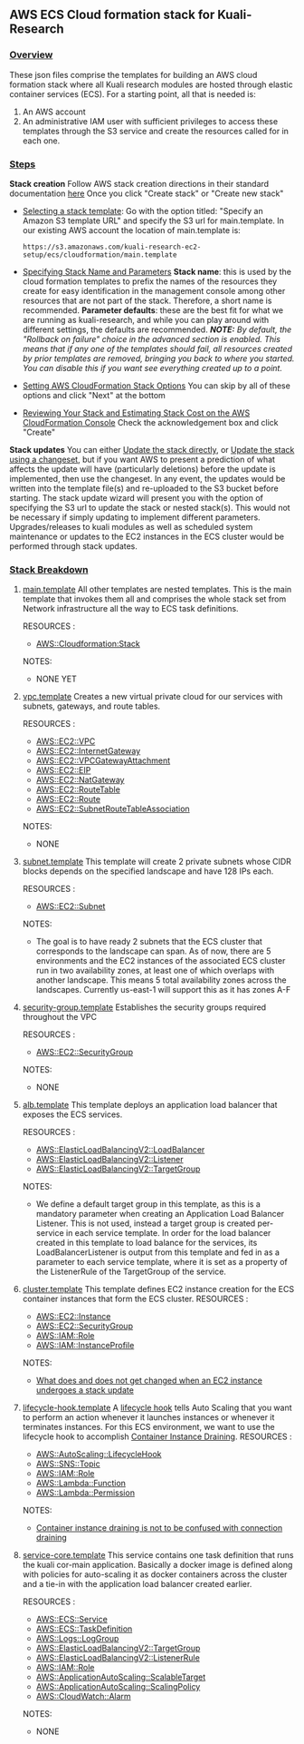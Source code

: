 ## AWS ECS Cloud formation stack for Kuali-Research

### <u>Overview</u>

These json files comprise the templates for building an AWS cloud formation stack where all Kuali research modules are hosted through elastic container services (ECS).
For a starting point, all that is needed is:

1. An AWS account
2. An administrative IAM user with sufficient privileges to access these templates through the S3 service and create the resources called for in each one.

### <u>Steps</u>

**Stack creation**
Follow AWS stack creation directions in their standard documentation [here](https://docs.aws.amazon.com/AWSCloudFormation/latest/UserGuide/cfn-console-create-stack.html)
Once you click "Create stack" or "Create new stack"

- [Selecting a stack template](https://docs.aws.amazon.com/AWSCloudFormation/latest/UserGuide/cfn-using-console-create-stack-template.html): 
  Go with the option titled: "Specify an Amazon S3 template URL" and specify the S3 url for main.template. In our existing AWS account the location of main.template is:

  ```
  https://s3.amazonaws.com/kuali-research-ec2-setup/ecs/cloudformation/main.template
  ```

- [Specifying Stack Name and Parameters](https://docs.aws.amazon.com/AWSCloudFormation/latest/UserGuide/cfn-using-console-create-stack-template.html)
  **Stack name**: this is used by the cloud formation templates to prefix the names of the resources they create for easy identification in the management console among other resources that are not part of the stack. Therefore, a short name is recommended.
  **Parameter defaults**: these are the best fit for what we are running as kuali-research, and while you can play around with different settings, the defaults are recommended.
  ***NOTE:*** *By default, the "Rollback on failure" choice in the advanced section is enabled. This means that if any one of the templates should fail, all resources created by prior templates are removed, bringing you back to where you started. You can disable this if you want see everything created up to a point.*

- [Setting AWS CloudFormation Stack Options](https://docs.aws.amazon.com/AWSCloudFormation/latest/UserGuide/cfn-using-console-create-stack-template.html)
  You can skip by all of these options and click "Next" at the bottom

- [Reviewing Your Stack and Estimating Stack Cost on the AWS CloudFormation Console](https://docs.aws.amazon.com/AWSCloudFormation/latest/UserGuide/cfn-using-console-create-stack-template.html)
  Check the acknowledgement box and click "Create"

**Stack updates**
You can either [Update the stack directly](https://docs.aws.amazon.com/AWSCloudFormation/latest/UserGuide/using-cfn-updating-stacks-direct.html), or [Update the stack using a changeset](https://docs.aws.amazon.com/AWSCloudFormation/latest/UserGuide/using-cfn-updating-stacks-direct.html), but if you want AWS to present a prediction of what affects the update will have (particularly deletions) before the update is implemented, then use the changeset.
In any event, the updates would be written into the template file(s) and re-uploaded to the S3 bucket before starting. The stack update wizard will present you with the option of specifying the S3 url to update the stack or nested stack(s). This would not be necessary if simply updating to implement different parameters.
Upgrades/releases to kuali modules as well as scheduled system maintenance or updates to the EC2 instances in the ECS cluster would be performed through stack updates.

### <u>Stack Breakdown</u>

1. [main.template](main.template)
   All other templates are nested templates. This is the main template that invokes them all and comprises the whole stack set from Network infrastructure all the way to ECS task definitions.

   RESOURCES :

   - [AWS::Cloudformation:Stack](https://docs.aws.amazon.com/AWSCloudFormation/latest/UserGuide/aws-properties-stack.html)

   NOTES:

   - NONE YET

2. [vpc.template](vpc.template)
   Creates a new virtual private cloud for our services with subnets, gateways, and route tables.

   RESOURCES :

   - [AWS::EC2::VPC](https://docs.aws.amazon.com/AWSCloudFormation/latest/UserGuide/aws-resource-ec2-vpc.html)
   - [AWS::EC2::InternetGateway](https://docs.aws.amazon.com/AWSCloudFormation/latest/UserGuide/aws-resource-ec2-internetgateway.html)
   - [AWS::EC2::VPCGatewayAttachment](https://docs.aws.amazon.com/AWSCloudFormation/latest/UserGuide/aws-resource-ec2-vpc-gateway-attachment.html)
   - [AWS::EC2::EIP](https://docs.aws.amazon.com/AWSCloudFormation/latest/UserGuide/aws-properties-ec2-eip.html)
   - [AWS::EC2::NatGateway](https://docs.aws.amazon.com/AWSCloudFormation/latest/UserGuide/aws-resource-ec2-natgateway.html)
   - [AWS::EC2::RouteTable](https://docs.aws.amazon.com/AWSCloudFormation/latest/UserGuide/aws-resource-ec2-route-table.html)
   - [AWS::EC2::Route](https://docs.aws.amazon.com/AWSCloudFormation/latest/UserGuide/aws-resource-ec2-route.html)
   - [AWS::EC2::SubnetRouteTableAssociation](https://docs.aws.amazon.com/AWSCloudFormation/latest/UserGuide/aws-resource-ec2-subnet-route-table-assoc.html)

   NOTES:

   - NONE

3. [subnet.template](subnet.template)
   This template will create 2 private subnets whose CIDR blocks depends on the specified landscape and have 128 IPs each. 

   RESOURCES :

   - [AWS::EC2::Subnet](https://docs.aws.amazon.com/AWSCloudFormation/latest/UserGuide/aws-resource-ec2-subnet.html)

   NOTES:

   - The goal is to have ready 2 subnets that the ECS cluster that corresponds to the landscape can span. As of now, there are 5 environments and the EC2 instances of the associated ECS cluster run in two availability zones, at least one of which overlaps with another landscape. This means 5 total availability zones across the landscapes. Currently us-east-1 will support this as it has zones A-F

4. [security-group.template](security-group.template)
   Establishes the security groups required throughout the VPC

   RESOURCES :

   - [AWS::EC2::SecurityGroup](https://docs.aws.amazon.com/AWSCloudFormation/latest/UserGuide/aws-properties-ec2-security-group.html)

   NOTES:

   - NONE

5. [alb.template](alb.template)
   This template deploys an application load balancer that exposes the ECS services.

   RESOURCES :

   - [AWS::ElasticLoadBalancingV2::LoadBalancer](https://docs.aws.amazon.com/AWSCloudFormation/latest/UserGuide/aws-resource-elasticloadbalancingv2-loadbalancer.html)
   - [AWS::ElasticLoadBalancingV2::Listener](https://docs.aws.amazon.com/AWSCloudFormation/latest/UserGuide/aws-resource-elasticloadbalancingv2-listener.html)
   - [AWS::ElasticLoadBalancingV2::TargetGroup](https://docs.aws.amazon.com/AWSCloudFormation/latest/UserGuide/aws-resource-elasticloadbalancingv2-targetgroup.html)

   NOTES:

   - We define a default target group in this template, as this is a mandatory parameter when creating an Application Load Balancer Listener. This is not used, instead a target group is created per-service in each service template. In order for the load balancer created in this template to load balance for the services, its LoadBalancerListener  is output from this template and fed in as a parameter to each service template, where it is set as a property of the ListenerRule of the TargetGroup of the service.

6. [cluster.template](cluster.template)
   This template defines EC2 instance creation for the ECS container instances that form the ECS cluster.     RESOURCES :

   - [AWS::EC2::Instance](https://docs.aws.amazon.com/AWSCloudFormation/latest/UserGuide/aws-properties-ec2-instance.html)
   - [AWS::EC2::SecurityGroup](https://docs.aws.amazon.com/AWSCloudFormation/latest/UserGuide/aws-properties-ec2-security-group.html)
   - [AWS::IAM::Role](https://docs.aws.amazon.com/AWSCloudFormation/latest/UserGuide/aws-resource-iam-role.html)
   - [AWS::IAM::InstanceProfile](https://docs.aws.amazon.com/AWSCloudFormation/latest/UserGuide/aws-resource-iam-instanceprofile.html)

   NOTES:

   - [What does and does not get changed when an EC2 instance undergoes a stack update](notes/ecs-cluster.md)

7. [lifecycle-hook.template](lifecycle-hook.template)
   A [lifecycle hook](https://docs.aws.amazon.com/autoscaling/ec2/APIReference/API_LifecycleHook.html) tells Auto Scaling that you want to perform an action whenever it launches instances or whenever it terminates instances. For this ECS environment, we want to use the lifecycle hook to accomplish [Container Instance Draining](https://docs.aws.amazon.com/AmazonECS/latest/developerguide/container-instance-draining.html).
   RESOURCES :

   - [AWS::AutoScaling::LifecycleHook](https://docs.aws.amazon.com/AWSCloudFormation/latest/UserGuide/aws-resource-as-lifecyclehook.html)
   - [AWS::SNS::Topic](https://docs.aws.amazon.com/AWSCloudFormation/latest/UserGuide/aws-properties-sns-topic.html)
   - [AWS::IAM::Role](https://docs.aws.amazon.com/AWSCloudFormation/latest/UserGuide/aws-resource-iam-role.html)
   - [AWS::Lambda::Function](https://docs.aws.amazon.com/AWSCloudFormation/latest/UserGuide/aws-resource-lambda-function.html)
   - [AWS::Lambda::Permission](https://docs.aws.amazon.com/AWSCloudFormation/latest/UserGuide/aws-resource-lambda-permission.html)

   NOTES:

   - [Container instance draining is not to be confused with connection draining](notes/lifecycle-hook.md)

8. [service-core.template](service-core.template)
   This service contains one task definition that runs the kuali cor-main application. Basically a docker image is defined along with policies for auto-scaling it as docker containers across the cluster and a tie-in with the application load balancer created earlier.

   RESOURCES :

   - [AWS::ECS::Service](https://docs.aws.amazon.com/AWSCloudFormation/latest/UserGuide/aws-resource-ecs-service.html)
   - [AWS::ECS::TaskDefinition](https://docs.aws.amazon.com/AWSCloudFormation/latest/UserGuide/aws-resource-ecs-taskdefinition.html)
   - [AWS::Logs::LogGroup](https://docs.aws.amazon.com/AWSCloudFormation/latest/UserGuide/aws-resource-logs-loggroup.html)
   - [AWS::ElasticLoadBalancingV2::TargetGroup](https://docs.aws.amazon.com/AWSCloudFormation/latest/UserGuide/aws-resource-elasticloadbalancingv2-targetgroup.html)
   - [AWS::ElasticLoadBalancingV2::ListenerRule](https://docs.aws.amazon.com/AWSCloudFormation/latest/UserGuide/aws-resource-elasticloadbalancingv2-listenerrule.html)
   - [AWS::IAM::Role](https://docs.aws.amazon.com/AWSCloudFormation/latest/UserGuide/aws-resource-iam-role.html)
   - [AWS::ApplicationAutoScaling::ScalableTarget](https://docs.aws.amazon.com/AWSCloudFormation/latest/UserGuide/aws-resource-applicationautoscaling-scalabletarget.html)
   - [AWS::ApplicationAutoScaling::ScalingPolicy](https://docs.aws.amazon.com/AWSCloudFormation/latest/UserGuide/aws-resource-applicationautoscaling-scalingpolicy.html)
   - [AWS::CloudWatch::Alarm](https://docs.aws.amazon.com/AWSCloudFormation/latest/UserGuide/aws-properties-cw-alarm.html)

   NOTES:

   - NONE

